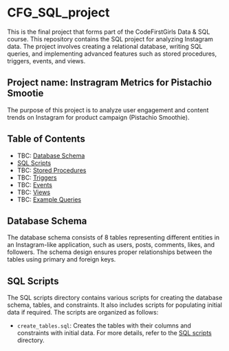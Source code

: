 # CFG_SQL_project
This is the final project that forms part of the CodeFirstGirls Data & SQL course. This repository contains the SQL project for analyzing Instagram data. The project involves creating a relational database, writing SQL queries, and implementing advanced features such as stored procedures, triggers, events, and views.
## Project name: Instragram Metrics for Pistachio Smootie
The purpose of this project is to analyze user engagement and content trends on Instagram for product campaign (Pistachio Smoothie).
## Table of Contents
- TBC: [Database Schema](#database-schema)
- [SQL Scripts](#sql-scripts)
- TBC: [Stored Procedures](#stored-procedures)
- TBC: [Triggers](#triggers)
- TBC: [Events](#events)
- TBC: [Views](#views)
- TBC: [Example Queries](#example-queries)
## Database Schema
The database schema consists of 8 tables representing different entities in an Instagram-like application, such as users, posts, comments, likes, and followers. The schema design ensures proper relationships between the tables using primary and foreign keys.
## SQL Scripts
The SQL scripts directory contains various scripts for creating the database schema, tables, and constraints. It also includes scripts for populating initial data if required. The scripts are organized as follows:
- `create_tables.sql`: Creates the tables with their columns and constraints with initial data.
For more details, refer to the [SQL scripts](./sql_scripts/) directory.



